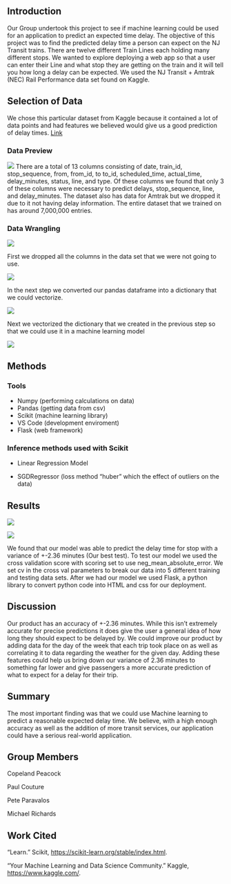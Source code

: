 ## Introduction

Our Group undertook this project to see if machine learning could be used for an application to predict an expected time delay.
The objective of this project was to find the predicted delay time a person can expect on the NJ Transit trains. There are twelve different Train Lines each holding many different stops. We wanted to explore deploying a web app so that a user can enter their Line and what stop they are getting on the train and it will tell you how long a delay can be expected. We used the NJ Transit + Amtrak (NEC) Rail Performance data set found on Kaggle.

## Selection of Data

We chose this particular dataset from Kaggle because it contained a lot of data points and had features we believed would give us a good prediction of delay times. [Link](https://www.kaggle.com/pranavbadami/nj-transit-amtrak-nec-performance)

### Data Preview

![](./assets/datapreview.png)
There are a total of 13 columns consisting of date, train_id, stop_sequence, from, from_id, to to_id, scheduled_time, actual_time, delay_minutes, status, line, and type. Of these columns we found that only 3 of these columns were necessary to predict delays, stop_sequence, line, and delay_minutes. The dataset also has data for Amtrak but we dropped it due to it not having delay information. The entire dataset that we trained on has around 7,000,000 entries.

### Data Wrangling

![](./assets/datawrangling.png)

First we dropped all the columns in the data set that we were not going to use.

![](./assets/datadrop.png)

In the next step we converted our pandas dataframe into a dictionary that we could vectorize.

![](./assets/datavectorize.png)

Next we vectorized the dictionary that we created in the previous step so that we could use it in a machine learning model

![](./assets/datatrain.png)

## Methods

### Tools

- Numpy (performing calculations on data)
- Pandas (getting data from csv)
- Scikit (machine learning library)
- VS Code (development enviroment)
- Flask (web framework)

### Inference methods used with Scikit

- Linear Regression Model

* SGDRegressor (loss method “huber” which the effect of outliers on the data)

## Results

![](./assets/deploy.png)

![](./assets/test.png)

We found that our model was able to predict the delay time for stop with a variance of +-2.36 minutes (Our best test). To test our model we used the cross validation score with scoring set to use neg_mean_absolute_error. We set cv in the cross val parameters to break our data into 5 different training and testing data sets. After we had our model we used Flask, a python library to convert python code into HTML and css for our deployment.

## Discussion

Our product has an accuracy of +-2.36 minutes. While this isn’t extremely accurate for precise predictions it does give the user a general idea of how long they should expect to be delayed by. We could improve our product by adding data for the day of the week that each trip took place on as well as correlating it to data regarding the weather for the given day. Adding these features could help us bring down our variance of 2.36 minutes to something far lower and give passengers a more accurate prediction of what to expect for a delay for their trip.

## Summary

The most important finding was that we could use Machine learning to predict a reasonable expected delay time. We believe, with a high enough accuracy as well as the addition of more transit services, our application could have a serious real-world application.

## Group Members

Copeland Peacock

Paul Couture

Pete Paravalos

Michael Richards

## Work Cited

“Learn.” Scikit, https://scikit-learn.org/stable/index.html.

“Your Machine Learning and Data Science Community.” Kaggle, https://www.kaggle.com/.
